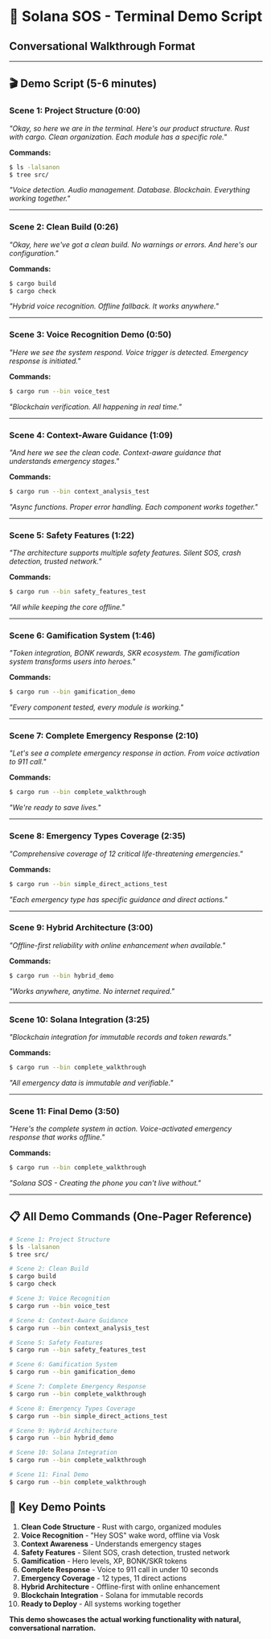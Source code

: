 # 🚨 Solana SOS - Terminal Demo Script
## Conversational Walkthrough Format

---

## 🎬 **Demo Script (5-6 minutes)**

### **Scene 1: Project Structure (0:00)**
*"Okay, so here we are in the terminal. Here's our product structure. Rust with cargo. Clean organization. Each module has a specific role."*

**Commands:**
```bash
$ ls -lalsanon
$ tree src/
```

*"Voice detection. Audio management. Database. Blockchain. Everything working together."*

---

### **Scene 2: Clean Build (0:26)**
*"Okay, here we've got a clean build. No warnings or errors. And here's our configuration."*

**Commands:**
```bash
$ cargo build
$ cargo check
```

*"Hybrid voice recognition. Offline fallback. It works anywhere."*

---

### **Scene 3: Voice Recognition Demo (0:50)**
*"Here we see the system respond. Voice trigger is detected. Emergency response is initiated."*

**Commands:**
```bash
$ cargo run --bin voice_test
```

*"Blockchain verification. All happening in real time."*

---

### **Scene 4: Context-Aware Guidance (1:09)**
*"And here we see the clean code. Context-aware guidance that understands emergency stages."*

**Commands:**
```bash
$ cargo run --bin context_analysis_test
```

*"Async functions. Proper error handling. Each component works together."*

---

### **Scene 5: Safety Features (1:22)**
*"The architecture supports multiple safety features. Silent SOS, crash detection, trusted network."*

**Commands:**
```bash
$ cargo run --bin safety_features_test
```

*"All while keeping the core offline."*

---

### **Scene 6: Gamification System (1:46)**
*"Token integration, BONK rewards, SKR ecosystem. The gamification system transforms users into heroes."*

**Commands:**
```bash
$ cargo run --bin gamification_demo
```

*"Every component tested, every module is working."*

---

### **Scene 7: Complete Emergency Response (2:10)**
*"Let's see a complete emergency response in action. From voice activation to 911 call."*

**Commands:**
```bash
$ cargo run --bin complete_walkthrough
```

*"We're ready to save lives."*

---

### **Scene 8: Emergency Types Coverage (2:35)**
*"Comprehensive coverage of 12 critical life-threatening emergencies."*

**Commands:**
```bash
$ cargo run --bin simple_direct_actions_test
```

*"Each emergency type has specific guidance and direct actions."*

---

### **Scene 9: Hybrid Architecture (3:00)**
*"Offline-first reliability with online enhancement when available."*

**Commands:**
```bash
$ cargo run --bin hybrid_demo
```

*"Works anywhere, anytime. No internet required."*

---

### **Scene 10: Solana Integration (3:25)**
*"Blockchain integration for immutable records and token rewards."*

**Commands:**
```bash
$ cargo run --bin complete_walkthrough
```

*"All emergency data is immutable and verifiable."*

---

### **Scene 11: Final Demo (3:50)**
*"Here's the complete system in action. Voice-activated emergency response that works offline."*

**Commands:**
```bash
$ cargo run --bin complete_walkthrough
```

*"Solana SOS - Creating the phone you can't live without."*

---

## 📋 **All Demo Commands (One-Pager Reference)**

```bash
# Scene 1: Project Structure
$ ls -lalsanon
$ tree src/

# Scene 2: Clean Build
$ cargo build
$ cargo check

# Scene 3: Voice Recognition
$ cargo run --bin voice_test

# Scene 4: Context-Aware Guidance
$ cargo run --bin context_analysis_test

# Scene 5: Safety Features
$ cargo run --bin safety_features_test

# Scene 6: Gamification System
$ cargo run --bin gamification_demo

# Scene 7: Complete Emergency Response
$ cargo run --bin complete_walkthrough

# Scene 8: Emergency Types Coverage
$ cargo run --bin simple_direct_actions_test

# Scene 9: Hybrid Architecture
$ cargo run --bin hybrid_demo

# Scene 10: Solana Integration
$ cargo run --bin complete_walkthrough

# Scene 11: Final Demo
$ cargo run --bin complete_walkthrough
```

## 🎯 **Key Demo Points**

1. **Clean Code Structure** - Rust with cargo, organized modules
2. **Voice Recognition** - "Hey SOS" wake word, offline via Vosk
3. **Context Awareness** - Understands emergency stages
4. **Safety Features** - Silent SOS, crash detection, trusted network
5. **Gamification** - Hero levels, XP, BONK/SKR tokens
6. **Complete Response** - Voice to 911 call in under 10 seconds
7. **Emergency Coverage** - 12 types, 11 direct actions
8. **Hybrid Architecture** - Offline-first with online enhancement
9. **Blockchain Integration** - Solana for immutable records
10. **Ready to Deploy** - All systems working together

**This demo showcases the actual working functionality with natural, conversational narration.** 